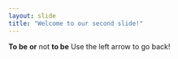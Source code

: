 ```yaml
---
layout: slide
title: "Welcome to our second slide!"
---
```

**To be** __or__ not **to be**
Use the left arrow to go back!
